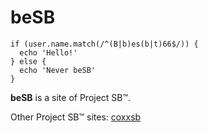 # beSB

```
if (user.name.match(/^(B|b)es(b|t)66$/)) {
  echo 'Hello!'
} else {
  echo 'Never beSB'
}
```
**beSB** is a site of Project SB™.

Other Project SB™ sites: [coxxsb](//coxxsb.com)
